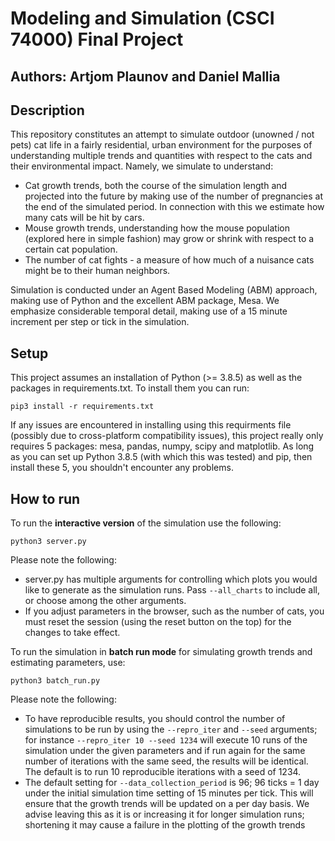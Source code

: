 # Modeling and Simulation (CSCI 74000) Final Project 
## Authors: Artjom Plaunov and Daniel Mallia

## Description
This repository constitutes an attempt to simulate outdoor (unowned / not pets)
 cat life in a fairly residential, urban environment for the purposes of
understanding multiple trends and quantities with respect to the cats and their
 environmental impact. Namely, we simulate to understand:
- Cat growth trends, both the course of the simulation length and projected
  into the future by making use of the number of pregnancies at the end of the
  simulated period. In connection with this we estimate how many cats will be
  hit by cars.
- Mouse growth trends, understanding how the mouse population (explored here in
  simple fashion) may grow or shrink with respect to a certain cat population.
- The number of cat fights - a measure of how much of a nuisance cats might be
  to their human neighbors.

Simulation is conducted under an Agent Based Modeling (ABM) approach, making
use of Python and the excellent ABM package, Mesa. We emphasize considerable
temporal detail, making use of a 15 minute increment per step or tick in the
simulation.

## Setup
This project assumes an installation of Python (>= 3.8.5) as well as the
packages in requirements.txt. To install them you can run:

```
pip3 install -r requirements.txt
```

If any issues are encountered in installing using this requirments file
(possibly due to cross-platform compatibility issues), this project really only 
requires 5 packages: mesa, pandas, numpy, scipy and matplotlib. As long as you
can set up Python 3.8.5 (with which this was tested) and pip, then install
these 5, you shouldn't encounter any problems.

## How to run
To run the **interactive version** of the simulation use the following:
```
python3 server.py
```

Please note the following:
- server.py has multiple arguments for controlling which plots you would like
  to generate as the simulation runs. Pass ```--all_charts``` to include all,
  or choose among the other arguments.
- If you adjust parameters in the browser, such as the number of cats, you must
  reset the session (using the reset button on the top) for the changes to
  take effect.

To run the simulation in **batch run mode** for simulating growth trends and
estimating parameters, use:
```
python3 batch_run.py
```

Please note the following:
- To have reproducible results, you should control the number of simulations to
  be run by using the ```--repro_iter``` and ```--seed``` arguments; for
  instance ```--repro_iter 10 --seed 1234``` will execute 10 runs of the
  simulation under the given parameters and if run again for the same number of
  iterations with the same seed, the results will be identical. The default is
  to run 10 reproducible iterations with a seed of 1234.
- The default setting for ```--data_collection_period``` is 96; 96 ticks =
  1 day under the initial simulation time setting of 15 minutes per tick. This
  will ensure that the growth trends will be updated on a per day basis. We
  advise leaving this as it is or increasing it for longer simulation runs;
  shortening it may cause a failure in the plotting of the growth trends
